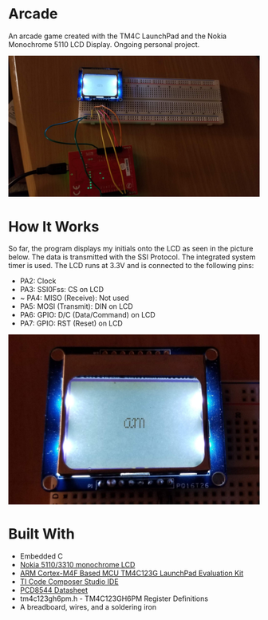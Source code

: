 # Arcade
An arcade game created with the TM4C LaunchPad and the Nokia Monochrome 5110 LCD Display. Ongoing personal project. 

![](arcade.jpg)

# How It Works
So far, the program displays my initials onto the LCD as seen in the picture below. The data is transmitted with the SSI Protocol. The integrated system timer is used. 
The LCD runs at 3.3V and is connected to the following pins:
 * PA2: Clock
 * PA3: SSI0Fss: CS on LCD
 * ~ PA4: MISO (Receive): Not used
 * PA5: MOSI (Transmit): DIN on LCD
 * PA6: GPIO: D/C (Data/Command) on LCD
 * PA7: GPIO: RST (Reset) on LCD

![](lcd.jpg)

# Built With
* Embedded C
* [Nokia 5110/3310 monochrome LCD](https://www.adafruit.com/product/338)
* [ARM Cortex-M4F Based MCU TM4C123G LaunchPad Evaluation Kit](http://www.ti.com/tool/EK-TM4C123GXL)
* [TI Code Composer Studio IDE](http://www.ti.com/tool/CCSTUDIO)
* [PCD8544 Datasheet](https://cdn-shop.adafruit.com/datasheets/pcd8544.pdf)
* tm4c123gh6pm.h - TM4C123GH6PM Register Definitions
* A breadboard, wires, and a soldering iron

